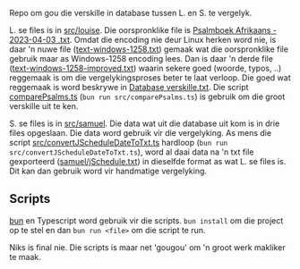 Repo om gou die verskille in database tussen L. en S. te vergelyk.

L. se files is in [src/louise](src%2Flouise). Die oorspronklike file is [Psalmboek Afrikaans - 2023-04-03 .txt](src%2Flouise%2FPsalmboek%20Afrikaans%20-%202023-04-03%20.txt). Omdat die encoding nie deur Linux herken word nie, is daar 'n nuwe file ([text-windows-1258.txt](src%2Flouise%2Ftext-windows-1258.txt)) gemaak wat die oorspronklike file gebruik maar as Windows-1258 encoding lees. Dan is daar 'n derde file ([text-windows-1258-improved.txt](src%2Flouise%2Ftext-windows-1258-improved.txt)) waarin sekere goed (woorde, typos, ..) reggemaak is om die vergelykingsproses beter te laat verloop. Die goed wat reggemaak is word beskrywe in [Database verskille.txt](Database%20verskille.txt). Die script [comparePsalms.ts](src%2FcomparePsalms.ts) (`bun run src/comparePsalms.ts`) is gebruik om die groot verskille uit te ken. 

S. se files is in [src/samuel](src%2Fsamuel). Die data wat uit die database uit kom is in drie files opgeslaan. Die data word gebruik vir die vergelyking. As mens die script [src/convertJScheduleDateToTxt.ts](src%2FconvertJScheduleDateToTxt.ts) hardloop (`bun run src/convertJScheduleDateToTxt.ts`), word al daai data na 'n txt file gexporteerd ([samuel/jSchedule.txt](src%2Fsamuel%2FjSchedule.txt)) in dieselfde format as wat L. se files is. Dit kan dan gebruik word vir handmatige vergelyking.

## Scripts

[bun](https://bun.sh/) en Typescript word gebruik vir die scripts. `bun install` om die project op te stel en dan `bun run <file>` om die script te run. 

Niks is final nie. Die scripts is maar net 'gougou' om 'n groot werk makliker te maak.

